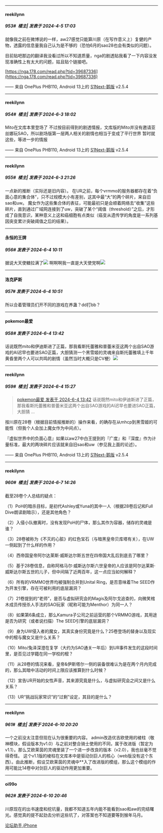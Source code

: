 ﻿
*****

####  reekilynn  
##### 953#         楼主| 发表于 2024-4-5 17:03

就像我之前在微博说的一样，aw27感觉只能算川原（在写作意义上）复健的产物，透露的信息量我自己认为是不够的（恐怕6月的sao28也会有类似的问题）。

目前贴吧那边的翻译我没看过所以不知道质量，nga的剧透贴我看了一下内容没发现准确性上有太大的问题，姑且贴个链接吧。

[https://nga.178.com/read.php?tid=39687336](https://nga.178.com/read.php?tid=39687336)

—— 来自 OnePlus PHB110, Android 13上的 [S1Next-鹅版](https://github.com/ykrank/S1-Next/releases) v2.5.4

*****

####  reekilynn  
##### 954#         楼主| 发表于 2024-6-3 18:02

Mito在文库本里登场了
不过按目前得到的剧透情报，文库版的Mito并没有邀请亚丝娜玩SAO，所以剧场版第一层两人相关的剧情也相当于变成了平行世界
暂时就这些，等进一步的情报

—— 来自 OnePlus PHB110, Android 13上的 [S1Next-鹅版](https://github.com/ykrank/S1-Next/releases) v2.5.4


*****

####  reekilynn  
##### 955#         楼主| 发表于 2024-6-3 21:26

一点新的推断（实际还是旧内容）。
在UR之前，每个vrmmo的服务器都存在着“负面心意的集合体”，只不过规模大小有差别，这其中最“大”的两个碎片，来自旧sao和uw。
魔女作为这些集合体的表征，可能最初只是会顺着网络去“收集”这些碎片，直到通过广域网连接到了uw，突破了某个“阈值（threshold）”之后，才形成了自我意识，某种意义上这和癌细胞有点类似（癌变从遗传学的角度是一系列基因突变累计突破阈值之后的结果）。


*****

####  永恒的王牌  
##### 956#       发表于 2024-6-4 10:11

据说大天使糖拉满了<img src="https://static.saraba1st.com/image/smiley/face2017/018.png" referrerpolicy="no-referrer">
啊啊啊我一直是大天使党啊<img src="https://static.saraba1st.com/image/smiley/face2017/075.png" referrerpolicy="no-referrer">


*****

####  洛克萨斯  
##### 957#       发表于 2024-6-4 10:51

所以合着管理员们开不同的游戏在养蛊？dd打bb？


*****

####  pokemon最爱  
##### 958#       发表于 2024-6-4 13:42

话说既然mito和伊迪斯进了正篇，那我看斯托蕾雅和普蕾米亚这两个出自SAO游戏的AI迟早也要进SAO正篇，大胆猜测一个黑雪姬的灵魂来自斯托蕾雅填上千年黄昏里两个人可以共鸣的剧情（虽然当时大概只是CV梗）<img src="https://static.saraba1st.com/image/smiley/face2017/067.png" referrerpolicy="no-referrer">


*****

####  reekilynn  
##### 959#         楼主| 发表于 2024-6-4 15:27

<blockquote><a href="httphttps://bbs.saraba1st.com/2b/forum.php?mod=redirect&amp;goto=findpost&amp;pid=65108966&amp;ptid=1551439" target="_blank">pokemon最爱 发表于 2024-6-4 13:42</a>
话说既然mito和伊迪斯进了正篇，那我看斯托蕾雅和普蕾米亚这两个出自SAO游戏的AI迟早也要进SAO正篇，大胆猜 ...</blockquote>
按川原在28卷（根据目前情报推断的）操作来看，的确存在从mhcp到黑雪姬的可能性（但我个人会加上魔女作为中间点）。

『虚拟世界中的负面心意』如果以aw27中白王提到的『广度』和『深度』作为计量标准，最大的两块碎片应该就来自旧sao和uw（参见我上面的论述）。

—— 来自 OnePlus PHB110, Android 13上的 [S1Next-鹅版](https://github.com/ykrank/S1-Next/releases) v2.5.4


*****

####  reekilynn  
##### 960#         楼主| 发表于 2024-6-7 14:26

截至28卷个人总结的疑点：

（1）PoH的暗杀目标，是初代Ashley或Yuna的其中一人（根据28卷后记和Full Dive朗读剧暗示），还是其他角色？

（2）入侵小队撤离时，没有发现PoH的尸体，那么其作为容器，储存的灵魂是谁？

（3）28卷被称为《不灭的心脏》的红色宝石（与暗黑皇帝贝库塔有关），在UW一侧起到了什么样的作用？

（4）西帝国皇帝阿尔达莱斯·威斯达尔斯五世在四帝国大乱后到底去了哪里？

（5）基于28卷信息，自称阿格马尔·威斯达尔斯六世皇帝的人应该是阿尔达莱斯·威斯达尔斯五世的儿子，但中间隔了近两百年，这一点应当如何解释？

（6）所有的VRMMO世界均被强制合并到Unital Ring，是否意味着The SEED作为开发引擎，存在可被利用的底层漏洞？

（7）21卷提到的“老师”，是否与虚拟研究会的Magis及阿尔戈追查的，向微笑棺木成员传授杀人手法的SAO玩家（昵称可能为Menthor）为同一人？

（8）如果第6条成立，那么Kamura子公司之前运营的那个VRMMO游戏，其用途是否为研究（或者说扫描）The SEED引擎的底层漏洞？

（9）身为UW侵入者的魔女，其真实身份究竟是什么？25卷登场的替身以及现实中的樒与魔女又是什么关系？

（10）Mito/兔泽深澄在复学（大约为SAO通关一年后）到UR事件发生的这段时间里，是否见过学籍在同一学校的樒？

（11）从28卷的情况来看，皇帝&amp;伊斯塔尔一侧的装备很难认为是在两个月内完成的，那么其暗中活动的时间上限应该推算到什么时候？

（12）宣告UR开始的女性声音，其来源究竟是什么，与虚拟研究会之间又是什么关系？

（13）UR“挑战玩家常识”的“过剩”设定，其目的是什么？

*****

####  reekilynn  
##### 961#         楼主| 发表于 2024-6-10 20:20

一个之前没太注意但现在认为很重要的内容。
admin改造优吉欧使用的棱柱（敬神模块，假设版本为v1.0）与之前对整合骑士使用的不同，属于改进版（暂定为v1.1）。那么艾欧莱茵的灵魂里装了一个进一步改良的版本（v2.0），我也丝毫不觉得奇怪。 
这个v1.1版的棱柱在文库本中是驱动剑巨人的核心（web版没有这个东西）。由此推断，假设艾欧莱茵的灵魂中**入了改进版的模组，那么这个模组的作用可能比14卷中对剑巨人的驱动作用更加重要。


*****

####  oi99o  
##### 962#       发表于 2024-6-10 20:46

川原现在的出书速度和挖坑量，我都不知道五年内能不能看到sao和aw的完结曙光。感觉真的提不起劲去分析这些坑了，对答案也不知道要等到猴年马月。

[论坛助手,iPhone](https://bbs.saraba1st.com/2b/forum.php?mod=viewthread&amp;tid=2029836)

